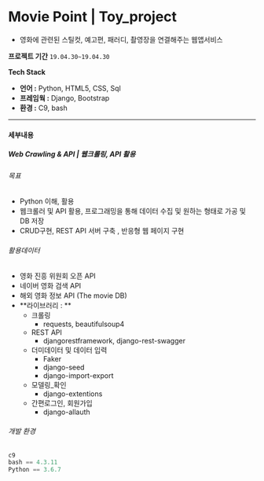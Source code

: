 # Movie Point | Toy_project

- 영화에 관련된 스틸컷, 예고편, 패러디, 촬영장을 연결해주는 웹앱서비스

**프로젝트 기간** `19.04.30~19.04.30`

**Tech Stack**

- **언어 :** Python, HTML5, CSS, Sql
- **프레임웍 :** Django, Bootstrap
- **환경 :** C9, bash





---

#### 세부내용

##### Web Crawling & API | 웹크롤링, API 활용

###### 목표

-  Python 이해, 활용
- 웹크롤러 및 API 활용, 프로그래밍을 통해 데이터 수집 및 원하는 형태로 가공 및 DB 저장
- CRUD구현, REST API 서버 구축 , 반응형 웹 페이지 구현

###### 활용데이터

- 영화 진흥 위원회 오픈 API
- 네이버 영화 검색 API
- 해외 영화 정보 API (The movie DB)
- **라이브러리 : **
  - 크롤링
    - requests, beautifulsoup4
  - REST API
    - djangorestframework, django-rest-swagger
  - 더미데이터 및 데이터 입력
    - Faker
    - django-seed
    - django-import-export
  - 모델링_확인
    - django-extentions
  - 간편로그인, 회원가입
    - django-allauth

###### 개발 환경

```python
c9
bash == 4.3.11
Python == 3.6.7
```